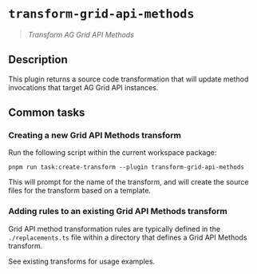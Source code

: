 # `transform-grid-api-methods`

> _Transform AG Grid API Methods_

## Description

This plugin returns a source code transformation that will update method invocations that target AG Grid API instances.

## Common tasks

### Creating a new Grid API Methods transform

Run the following script within the current workspace package:

```
pnpm run task:create-transform --plugin transform-grid-api-methods
```

This will prompt for the name of the transform, and will create the source files for the transform based on a template.

### Adding rules to an existing Grid API Methods transform

Grid API method transformation rules are typically defined in the `./replacements.ts` file within a directory that defines a Grid API Methods transform.

See existing transforms for usage examples.
